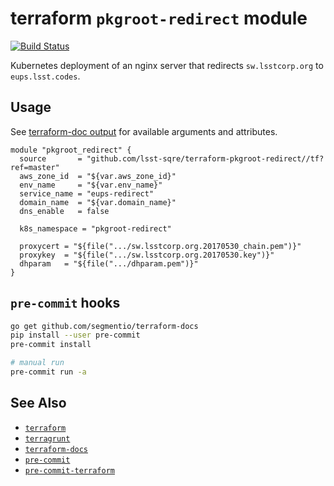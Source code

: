 terraform `pkgroot-redirect` module
===

[![Build Status](https://travis-ci.org/lsst-sqre/terraform-pkgroot-redirect.png)](https://travis-ci.org/lsst-sqre/terraform-pkgroot-redirect)

Kubernetes deployment of an nginx server that redirects `sw.lsstcorp.org` to
`eups.lsst.codes`.

Usage
---

See [terraform-doc output](tf/README.md) for available arguments and
attributes.

```hcl
module "pkgroot_redirect" {
  source       = "github.com/lsst-sqre/terraform-pkgroot-redirect//tf?ref=master"
  aws_zone_id  = "${var.aws_zone_id}"
  env_name     = "${var.env_name}"
  service_name = "eups-redirect"
  domain_name  = "${var.domain_name}"
  dns_enable   = false

  k8s_namespace = "pkgroot-redirect"

  proxycert = "${file(".../sw.lsstcorp.org.20170530_chain.pem")}"
  proxykey  = "${file(".../sw.lsstcorp.org.20170530.key")}"
  dhparam   = "${file(".../dhparam.pem")}"
}
```

`pre-commit` hooks
---

```bash
go get github.com/segmentio/terraform-docs
pip install --user pre-commit
pre-commit install

# manual run
pre-commit run -a
```

See Also
---

* [`terraform`](https://www.terraform.io/)
* [`terragrunt`](https://github.com/gruntwork-io/terragrunt)
* [`terraform-docs`](https://github.com/segmentio/terraform-docs)
* [`pre-commit`](https://github.com/pre-commit/pre-commit)
* [`pre-commit-terraform`](https://github.com/antonbabenko/pre-commit-terraform)
